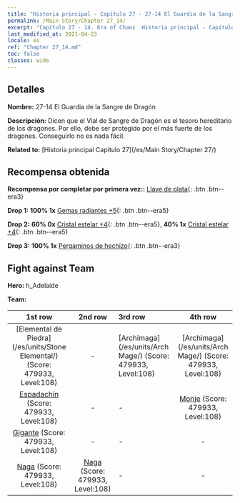 ```yaml
---
title: "Historia principal - Capítulo 27 - 27-14 El Guardia de la Sangre de Dragón"
permalink: /Main Story/Chapter 27_14/
excerpt: "Capítulo 27 - 14. Era of Chaos  Historia principal - Capítulo 27_14. 27-14 El Guardia de la Sangre de Dragón"
last_modified_at: 2021-04-23
locale: es
ref: "Chapter 27_14.md"
toc: false
classes: wide
---
```


## Detalles

 **Nombre:** 27-14 El Guardia de la Sangre de Dragón

 **Descripción:** Dicen que el Vial de Sangre de Dragón es el tesoro hereditario de los dragones. Por ello, debe ser protegido por el más fuerte de los dragones. Conseguirlo no es nada fácil.

 **Related to:** [Historia principal Capítulo 27](/es/Main Story/Chapter 27/)

## Recompensa obtenida

 **Recompensa por completar por primera vez::** [Llave de plata](/ItemsES/con_693/){: .btn .btn--era3}

 **Drop 1:** **100% 1x** [Gemas radiantes +5](/ItemsES/mat_100/){: .btn .btn--era5}

 **Drop 2:** **60% 0x** [Cristal estelar +4](/ItemsES/mat_94/){: .btn .btn--era5}, **40% 1x** [Cristal estelar +4](/ItemsES/mat_94/){: .btn .btn--era5}

 **Drop 3:** **100% 1x** [Pergaminos de hechizo](/ItemsES/con_694/){: .btn .btn--era3}


## Fight against Team
 **Hero:** h_Adelaide

 **Team:**


  | 1st row | 2nd row | 3rd row | 4th row |
  |:----:|:----:|:----|:----:|
  | [Elemental de Piedra](/es/units/Stone Elemental/) (Score: 479933, Level:108)  | - | [Archimaga](/es/units/Arch Mage/) (Score: 479933, Level:108)  | [Archimaga](/es/units/Arch Mage/) (Score: 479933, Level:108)  |
  | [Espadachín](/es/units/Swordsman/) (Score: 479933, Level:108)  | - | - | [Monje](/es/units/Monk/) (Score: 479933, Level:108)  |
  | [Gigante](/es/units/Giant/) (Score: 479933, Level:108)  | - | - | - |
  | [Naga](/es/units/Naga/) (Score: 479933, Level:108)  | [Naga](/es/units/Naga/) (Score: 479933, Level:108)  | - | - |


